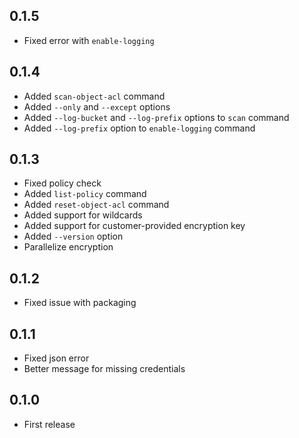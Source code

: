 ## 0.1.5

- Fixed error with `enable-logging`

## 0.1.4

- Added `scan-object-acl` command
- Added `--only` and `--except` options
- Added `--log-bucket` and `--log-prefix` options to `scan` command
- Added `--log-prefix` option to `enable-logging` command

## 0.1.3

- Fixed policy check
- Added `list-policy` command
- Added `reset-object-acl` command
- Added support for wildcards
- Added support for customer-provided encryption key
- Added `--version` option
- Parallelize encryption

## 0.1.2

- Fixed issue with packaging

## 0.1.1

- Fixed json error
- Better message for missing credentials

## 0.1.0

- First release
